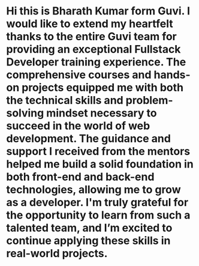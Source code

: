# Hi this is Bharath Kumar form Guvi. I would like to extend my heartfelt thanks to the entire Guvi team for providing an exceptional Fullstack Developer training experience. The comprehensive courses and hands-on projects equipped me with both the technical skills and problem-solving mindset necessary to succeed in the world of web development. The guidance and support I received from the mentors helped me build a solid foundation in both front-end and back-end technologies, allowing me to grow as a developer. I'm truly grateful for the opportunity to learn from such a talented team, and I’m excited to continue applying these skills in real-world projects.
